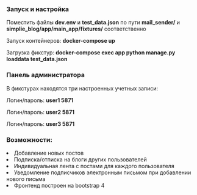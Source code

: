 <h3>Запуск и настройка</h3>

Поместить файлы <b>dev.env</b> и <b>test_data.json</b> по пути <b>mail_sender/</b> и <b>simplie_blog/app/main_app/fixtures/</b> соответственно

Запуск контейнеров: <b>docker-compose up</b>

Загрузка фикстур: <b>docker-compose exec app python manage.py loaddata test_data.json</b>


<h3>Панель администратора</h3>

В фикстурах находятся три настроенных учетных записи:

Логин/пароль: <b>user1 5871</b>

Логин/пароль: <b>user2 5871</b>

Логин/пароль: <b>user3 5871</b>



<h3>Возможности:</h3>
<li>Добавление новых постов
<li>Подписка/отписка на блоги других пользователей
<li>Индивидуальная лента с постами для каждого пользователя
<li>Уведомление подписчиков электронным письмом при добавлении нового письма
<li>Фронтенд построен на bootstrap 4
